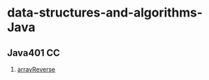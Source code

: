 # data-structures-and-algorithms-Java

## Java401 CC
1. [arrayReverse](https://github.com/KKetter/data-structures-and-algorithms-Java/blob/master/challenges/ArrayReverse.java)